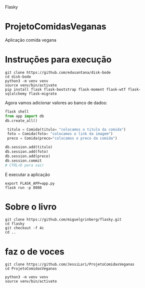 Flasky
# ProjetoComidasVeganas
Aplicação comida vegana


# Instruções para execução

```
git clone https://github.com/edusantana/disk-bode
cd disk-bode
python3 -m venv venv
source venv/bin/activate
pip install flask flask-bootstrap flask-moment flask-wtf flask-sqlalchemy flask-migrate
```

Agora vamos adicionar valores ao banco de dados:

```python
flask shell
from app import db
db.create_all()

 titulo = Comida(titulo= "colocamos o titulo da comida")
 foto = Comida(foto= "colocamos o link da imagem")
 preco = Comida(preco="colocamos o preco da comida")

db.session.add(titulo)
db.session.add(foto)
db.session.add(preco)
db.session.commit
# CTRL+D para sair
```

E executar a aplicação

```
export FLASK_APP=app.py
flask run -p 8080
```

# Sobre o livro

```
git clone https://github.com/miguelgrinberg/flasky.git
cd flasky
git checkout -f 4c
cd ..
```

# faz o de voces

```
git clone https://github.com/JessiLari/ProjetoComidasVeganas
cd ProjetoComidasVeganas

python3 -m venv venv
source venv/bin/activate
```
